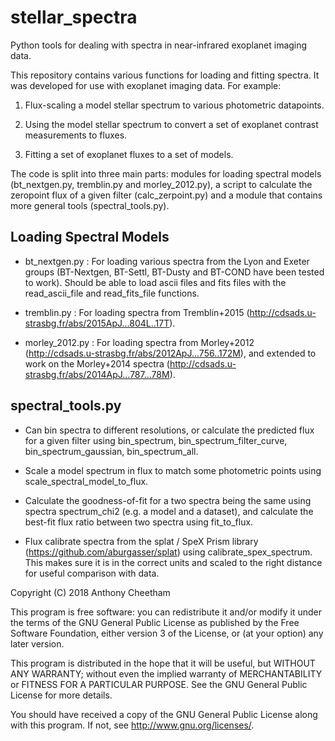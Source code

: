 # stellar_spectra
Python tools for dealing with spectra in near-infrared exoplanet imaging data.

This repository contains various functions for loading and fitting spectra. It was developed for use with exoplanet imaging data. For example:

1. Flux-scaling a model stellar spectrum to various photometric datapoints.

2. Using the model stellar spectrum to convert a set of exoplanet contrast measurements to fluxes.

3. Fitting a set of exoplanet fluxes to a set of models.

The code is split into three main parts: modules for loading spectral models (bt_nextgen.py, tremblin.py and morley_2012.py), a script to calculate the zeropoint flux of a given filter (calc_zerpoint.py) and a module that contains more general tools (spectral_tools.py).

## Loading Spectral Models

* bt_nextgen.py : For loading various spectra from the Lyon and Exeter groups (BT-Nextgen, BT-Settl, BT-Dusty and BT-COND have been tested to work). Should be able to load ascii files and fits files with the read_ascii_file and read_fits_file functions.

* tremblin.py : For loading spectra from Tremblin+2015 (http://cdsads.u-strasbg.fr/abs/2015ApJ...804L..17T).

* morley_2012.py : For loading spectra from Morley+2012 (http://cdsads.u-strasbg.fr/abs/2012ApJ...756..172M), and extended to work on the Morley+2014 spectra (http://cdsads.u-strasbg.fr/abs/2014ApJ...787...78M).

## spectral_tools.py

* Can bin spectra to different resolutions, or calculate the predicted flux for a given filter using bin_spectrum, bin_spectrum_filter_curve, bin_spectrum_gaussian, bin_spectrum_all.

* Scale a model spectrum in flux to match some photometric points using scale_spectral_model_to_flux.

* Calculate the goodness-of-fit for a two spectra being the same using spectra spectrum_chi2 (e.g. a model and a dataset), and calculate the best-fit flux ratio between two spectra using fit_to_flux.

* Flux calibrate spectra from the splat / SpeX Prism library (https://github.com/aburgasser/splat) using calibrate_spex_spectrum. This makes sure it is in the correct units and scaled to the right distance for useful comparison with data.


Copyright (C) 2018 Anthony Cheetham

This program is free software: you can redistribute it and/or modify it under the terms of the GNU General Public License as published by the Free Software Foundation, either version 3 of the License, or (at your option) any later version.

This program is distributed in the hope that it will be useful, but WITHOUT ANY WARRANTY; without even the implied warranty of MERCHANTABILITY or FITNESS FOR A PARTICULAR PURPOSE. See the GNU General Public License for more details.

You should have received a copy of the GNU General Public License along with this program. If not, see http://www.gnu.org/licenses/.
